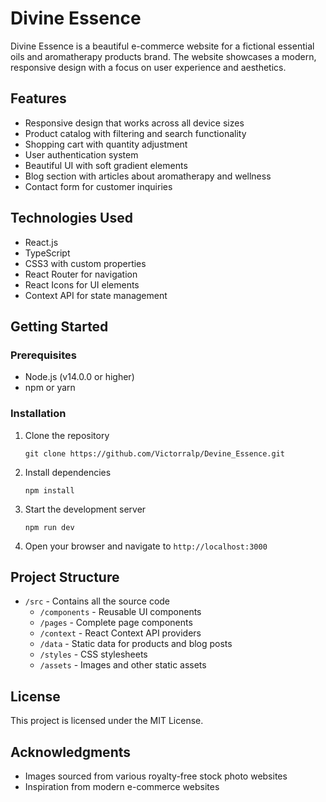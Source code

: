 # Divine Essence

Divine Essence is a beautiful e-commerce website for a fictional essential oils and aromatherapy products brand. The website showcases a modern, responsive design with a focus on user experience and aesthetics.

## Features

- Responsive design that works across all device sizes
- Product catalog with filtering and search functionality
- Shopping cart with quantity adjustment
- User authentication system
- Beautiful UI with soft gradient elements
- Blog section with articles about aromatherapy and wellness
- Contact form for customer inquiries

## Technologies Used

- React.js
- TypeScript
- CSS3 with custom properties
- React Router for navigation
- React Icons for UI elements
- Context API for state management

## Getting Started

### Prerequisites

- Node.js (v14.0.0 or higher)
- npm or yarn

### Installation

1. Clone the repository
   ```
   git clone https://github.com/Victorralp/Devine_Essence.git
   ```

2. Install dependencies
   ```
   npm install
   ```

3. Start the development server
   ```
   npm run dev
   ```

4. Open your browser and navigate to `http://localhost:3000`

## Project Structure

- `/src` - Contains all the source code
  - `/components` - Reusable UI components
  - `/pages` - Complete page components
  - `/context` - React Context API providers
  - `/data` - Static data for products and blog posts
  - `/styles` - CSS stylesheets
  - `/assets` - Images and other static assets

## License

This project is licensed under the MIT License.

## Acknowledgments

- Images sourced from various royalty-free stock photo websites
- Inspiration from modern e-commerce websites
